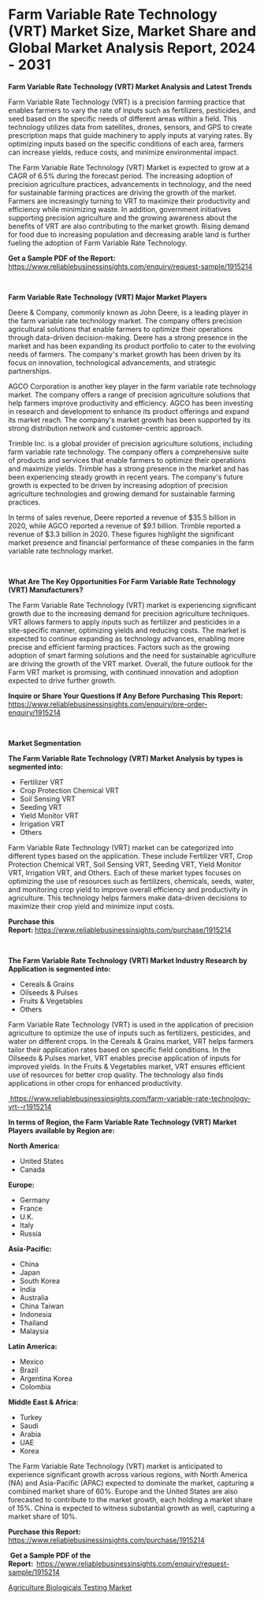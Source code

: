 <p><h1>Farm Variable Rate Technology (VRT) Market Size, Market Share and Global Market Analysis Report, 2024 - 2031</h1></p><p><strong>Farm Variable Rate Technology (VRT) Market Analysis and Latest Trends</strong></p>
<p><p>Farm Variable Rate Technology (VRT) is a precision farming practice that enables farmers to vary the rate of inputs such as fertilizers, pesticides, and seed based on the specific needs of different areas within a field. This technology utilizes data from satellites, drones, sensors, and GPS to create prescription maps that guide machinery to apply inputs at varying rates. By optimizing inputs based on the specific conditions of each area, farmers can increase yields, reduce costs, and minimize environmental impact.</p><p>The Farm Variable Rate Technology (VRT) Market is expected to grow at a CAGR of 6.5% during the forecast period. The increasing adoption of precision agriculture practices, advancements in technology, and the need for sustainable farming practices are driving the growth of the market. Farmers are increasingly turning to VRT to maximize their productivity and efficiency while minimizing waste. In addition, government initiatives supporting precision agriculture and the growing awareness about the benefits of VRT are also contributing to the market growth. Rising demand for food due to increasing population and decreasing arable land is further fueling the adoption of Farm Variable Rate Technology.</p></p>
<p><strong>Get a Sample PDF of the Report:&nbsp;</strong> <a href="https://www.reliablebusinessinsights.com/enquiry/request-sample/1915214">https://www.reliablebusinessinsights.com/enquiry/request-sample/1915214</a></p>
<p>&nbsp;</p>
<p><strong>Farm Variable Rate Technology (VRT) Major Market Players</strong></p>
<p><p>Deere & Company, commonly known as John Deere, is a leading player in the farm variable rate technology market. The company offers precision agricultural solutions that enable farmers to optimize their operations through data-driven decision-making. Deere has a strong presence in the market and has been expanding its product portfolio to cater to the evolving needs of farmers. The company's market growth has been driven by its focus on innovation, technological advancements, and strategic partnerships.</p><p>AGCO Corporation is another key player in the farm variable rate technology market. The company offers a range of precision agriculture solutions that help farmers improve productivity and efficiency. AGCO has been investing in research and development to enhance its product offerings and expand its market reach. The company's market growth has been supported by its strong distribution network and customer-centric approach.</p><p>Trimble Inc. is a global provider of precision agriculture solutions, including farm variable rate technology. The company offers a comprehensive suite of products and services that enable farmers to optimize their operations and maximize yields. Trimble has a strong presence in the market and has been experiencing steady growth in recent years. The company's future growth is expected to be driven by increasing adoption of precision agriculture technologies and growing demand for sustainable farming practices.</p><p>In terms of sales revenue, Deere reported a revenue of $35.5 billion in 2020, while AGCO reported a revenue of $9.1 billion. Trimble reported a revenue of $3.3 billion in 2020. These figures highlight the significant market presence and financial performance of these companies in the farm variable rate technology market.</p></p>
<p>&nbsp;</p>
<p><strong>What Are The Key Opportunities For Farm Variable Rate Technology (VRT) Manufacturers?</strong></p>
<p><p>The Farm Variable Rate Technology (VRT) market is experiencing significant growth due to the increasing demand for precision agriculture techniques. VRT allows farmers to apply inputs such as fertilizer and pesticides in a site-specific manner, optimizing yields and reducing costs. The market is expected to continue expanding as technology advances, enabling more precise and efficient farming practices. Factors such as the growing adoption of smart farming solutions and the need for sustainable agriculture are driving the growth of the VRT market. Overall, the future outlook for the Farm VRT market is promising, with continued innovation and adoption expected to drive further growth.</p></p>
<p><strong>Inquire or Share Your Questions If Any Before Purchasing This Report:</strong> <a href="https://www.reliablebusinessinsights.com/enquiry/pre-order-enquiry/1915214">https://www.reliablebusinessinsights.com/enquiry/pre-order-enquiry/1915214</a></p>
<p>&nbsp;</p>
<p><strong>Market Segmentation</strong></p>
<p><strong>The Farm Variable Rate Technology (VRT) Market Analysis by types is segmented into:</strong></p>
<p><ul><li>Fertilizer VRT</li><li>Crop Protection Chemical VRT</li><li>Soil Sensing VRT</li><li>Seeding VRT</li><li>Yield Monitor VRT</li><li>Irrigation VRT</li><li>Others</li></ul></p>
<p><p>Farm Variable Rate Technology (VRT) market can be categorized into different types based on the application. These include Fertilizer VRT, Crop Protection Chemical VRT, Soil Sensing VRT, Seeding VRT, Yield Monitor VRT, Irrigation VRT, and Others. Each of these market types focuses on optimizing the use of resources such as fertilizers, chemicals, seeds, water, and monitoring crop yield to improve overall efficiency and productivity in agriculture. This technology helps farmers make data-driven decisions to maximize their crop yield and minimize input costs.</p></p>
<p><strong>Purchase this Report:&nbsp;</strong><a href="https://www.reliablebusinessinsights.com/purchase/1915214">https://www.reliablebusinessinsights.com/purchase/1915214</a></p>
<p>&nbsp;</p>
<p><strong>The Farm Variable Rate Technology (VRT) Market Industry Research by Application is segmented into:</strong></p>
<p><ul><li>Cereals & Grains</li><li>Oilseeds & Pulses</li><li>Fruits & Vegetables</li><li>Others</li></ul></p>
<p><p>Farm Variable Rate Technology (VRT) is used in the application of precision agriculture to optimize the use of inputs such as fertilizers, pesticides, and water on different crops. In the Cereals & Grains market, VRT helps farmers tailor their application rates based on specific field conditions. In the Oilseeds & Pulses market, VRT enables precise application of inputs for improved yields. In the Fruits & Vegetables market, VRT ensures efficient use of resources for better crop quality. The technology also finds applications in other crops for enhanced productivity.</p></p>
<p><a href="https://www.reliablebusinessinsights.com/farm-variable-rate-technology-vrt--r1915214">&nbsp;https://www.reliablebusinessinsights.com/farm-variable-rate-technology-vrt--r1915214</a></p>
<p><strong>In terms of Region, the Farm Variable Rate Technology (VRT) Market Players available by Region are:</strong></p>
<p>
    <p> <strong> North America: </strong>
        <ul>
            <li>United States</li>
            <li>Canada</li>
        </ul>
        </p> 
    <p> <strong> Europe: </strong>
        <ul>
            <li>Germany</li>
            <li>France</li>
            <li>U.K.</li>
            <li>Italy</li>
            <li>Russia</li>
        </ul>
        </p> 
    <p> <strong> Asia-Pacific: </strong>
        <ul>
            <li>China</li>
            <li>Japan</li>
            <li>South Korea</li>
            <li>India</li>
            <li>Australia</li>
            <li>China Taiwan</li>
            <li>Indonesia</li>
            <li>Thailand</li>
            <li>Malaysia</li>
        </ul>
        </p> 
    <p> <strong> Latin America: </strong>
        <ul>
            <li>Mexico</li>
            <li>Brazil</li>
            <li>Argentina Korea</li>
            <li>Colombia</li>
        </ul>
        </p> 
    <p> <strong> Middle East & Africa: </strong>
        <ul>
            <li>Turkey</li>
            <li>Saudi</li>
            <li>Arabia</li>
            <li>UAE</li>
            <li>Korea</li>
        </ul>
    </p>
    </p>
<p><p>The Farm Variable Rate Technology (VRT) market is anticipated to experience significant growth across various regions, with North America (NA) and Asia-Pacific (APAC) expected to dominate the market, capturing a combined market share of 60%. Europe and the United States are also forecasted to contribute to the market growth, each holding a market share of 15%. China is expected to witness substantial growth as well, capturing a market share of 10%.</p></p>
<p><strong>Purchase this Report: </strong><a href="https://www.reliablebusinessinsights.com/purchase/1915214">https://www.reliablebusinessinsights.com/purchase/1915214</a></p>
<p>&nbsp;<strong>Get a Sample PDF of the Report:&nbsp;&nbsp;</strong><a href="https://www.reliablebusinessinsights.com/enquiry/request-sample/1915214">https://www.reliablebusinessinsights.com/enquiry/request-sample/1915214</a></p>
<p><strong></strong></p>
<p><p><a href="https://github.com/GroverBarry/Market-Research-Report-List-6/blob/main/agriculture-biologicals-testing-market.md">Agriculture Biologicals Testing Market</a></p></p>